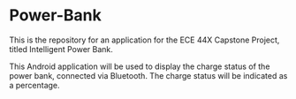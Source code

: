 # Power-Bank
This is the repository for an application for the ECE 44X Capstone Project, titled Intelligent Power Bank.

This Android application will be used to display the charge status of the power bank, connected via Bluetooth. The charge status will be indicated as a percentage.
